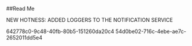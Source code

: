 ﻿##Read Me

NEW HOTNESS: ADDED LOGGERS TO THE NOTIFICATION SERVICE


642778c0-9c48-40fb-80b5-151260da20c4
54d0be02-716c-4ebe-ae7c-2652011dd5e4
